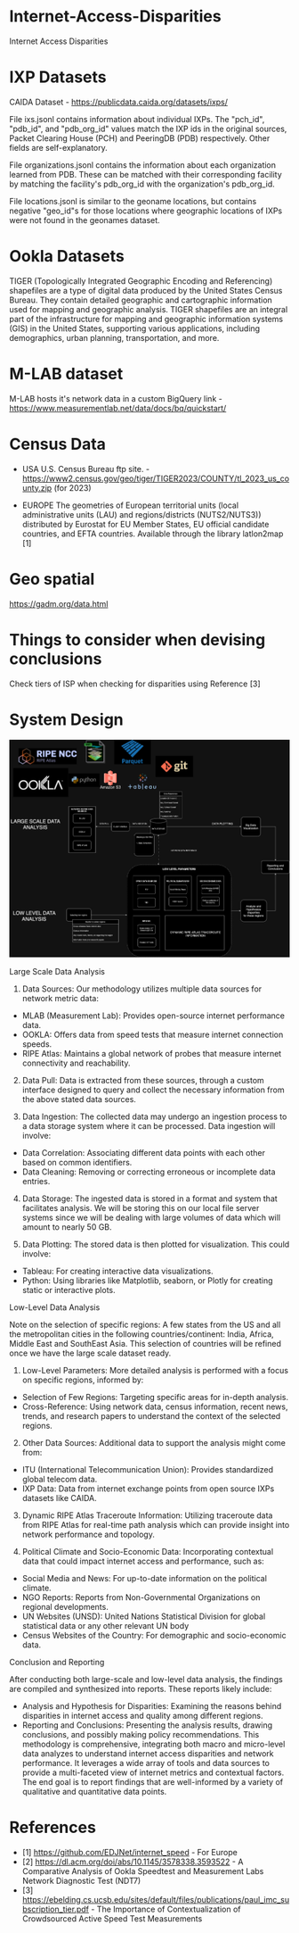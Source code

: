 # Internet-Access-Disparities
Internet Access Disparities

# IXP Datasets
CAIDA Dataset - https://publicdata.caida.org/datasets/ixps/

File ixs.jsonl contains information about individual IXPs. The "pch_id", "pdb_id", and "pdb_org_id" values match the IXP ids in the original sources, Packet Clearing House (PCH) and PeeringDB (PDB) respectively. Other fields are self-explanatory.

File organizations.jsonl contains the information about each organization learned from PDB. These can be matched with their corresponding facility by matching the facility's pdb_org_id with the organization's pdb_org_id.

File locations.jsonl is similar to the geoname locations, but contains negative "geo_id"s for those locations where geographic locations of IXPs were not found in the geonames dataset.

# Ookla Datasets
TIGER (Topologically Integrated Geographic Encoding and Referencing) shapefiles are a type of digital data produced by the United States Census Bureau. They contain detailed geographic and cartographic information used for mapping and geographic analysis. TIGER shapefiles are an integral part of the infrastructure for mapping and geographic information systems (GIS) in the United States, supporting various applications, including demographics, urban planning, transportation, and more.

# M-LAB dataset
M-LAB hosts it's network data in a custom BigQuery link - https://www.measurementlab.net/data/docs/bq/quickstart/

# Census Data
- USA
U.S. Census Bureau ftp site. - https://www2.census.gov/geo/tiger/TIGER2023/COUNTY/tl_2023_us_county.zip (for 2023)

- EUROPE
The geometries of European territorial units (local administrative units (LAU) and regions/districts (NUTS2/NUTS3)) distributed by Eurostat for EU Member States, EU official candidate countries, and EFTA countries.
Available through the library latlon2map [1]

# Geo spatial
https://gadm.org/data.html


# Things to consider when devising conclusions
Check tiers of ISP when checking for disparities using Reference [3]

# System Design
![Architecture](./system_design.png)

Large Scale Data Analysis

1. Data Sources: Our methodology utilizes multiple data sources for network metric data:
- MLAB (Measurement Lab): Provides open-source internet performance data.
- OOKLA: Offers data from speed tests that measure internet connection speeds.
- RIPE Atlas: Maintains a global network of probes that measure internet connectivity
and reachability.

2. Data Pull: Data is extracted from these sources, through a custom interface designed to
query and collect the necessary information from the above stated data sources.

3. Data Ingestion: The collected data may undergo an ingestion process to a data storage
system where it can be processed. Data ingestion will involve:
- Data Correlation: Associating different data points with each other based on common
identifiers.
- Data Cleaning: Removing or correcting erroneous or incomplete data entries.

4. Data Storage: The ingested data is stored in a format and system that facilitates analysis.
We will be storing this on our local file server systems since we will be dealing with large
volumes of data which will amount to nearly 50 GB.

5. Data Plotting: The stored data is then plotted for visualization. This could involve:
- Tableau: For creating interactive data visualizations.
- Python: Using libraries like Matplotlib, seaborn, or Plotly for creating static or interactive
plots.

Low-Level Data Analysis

Note on the selection of specific regions: A few states from the US and all the metropolitan
cities in the following countries/continent: India, Africa, Middle East and SouthEast Asia. This
selection of countries will be refined once we have the large scale dataset ready.

1. Low-Level Parameters: More detailed analysis is performed with a focus on specific
regions, informed by:
- Selection of Few Regions: Targeting specific areas for in-depth analysis.
- Cross-Reference: Using network data, census information, recent news, trends, and
research papers to understand the context of the selected regions.

2. Other Data Sources: Additional data to support the analysis might come from:
- ITU (International Telecommunication Union): Provides standardized global telecom
data.
- IXP Data: Data from internet exchange points from open source IXPs datasets like
CAIDA.

3. Dynamic RIPE Atlas Traceroute Information: Utilizing traceroute data from RIPE Atlas for
real-time path analysis which can provide insight into network performance and topology.

4. Political Climate and Socio-Economic Data: Incorporating contextual data that could
impact internet access and performance, such as:
- Social Media and News: For up-to-date information on the political climate.
- NGO Reports: Reports from Non-Governmental Organizations on regional
developments.
- UN Websites (UNSD): United Nations Statistical Division for global statistical data or
any other relevant UN body
- Census Websites of the Country: For demographic and socio-economic data.

Conclusion and Reporting

After conducting both large-scale and low-level data analysis, the findings are compiled and
synthesized into reports. These reports likely include:
- Analysis and Hypothesis for Disparities: Examining the reasons behind disparities in
internet access and quality among different regions.
- Reporting and Conclusions: Presenting the analysis results, drawing conclusions, and
possibly making policy recommendations.
This methodology is comprehensive, integrating both macro and micro-level data analyzes to
understand internet access disparities and network performance. It leverages a wide array of
tools and data sources to provide a multi-faceted view of internet metrics and contextual
factors. The end goal is to report findings that are well-informed by a variety of qualitative and
quantitative data points.


# References
- [1] https://github.com/EDJNet/internet_speed - For Europe
- [2] https://dl.acm.org/doi/abs/10.1145/3578338.3593522 - A Comparative Analysis of Ookla Speedtest and Measurement Labs Network Diagnostic Test (NDT7)
- [3] https://ebelding.cs.ucsb.edu/sites/default/files/publications/paul_imc_subscription_tier.pdf - The Importance of Contextualization of Crowdsourced Active Speed Test Measurements
